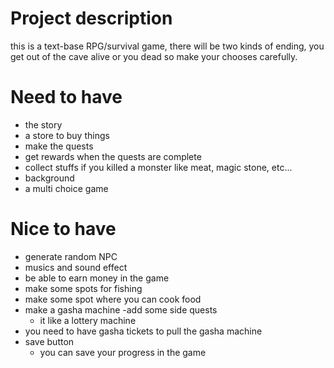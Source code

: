 # Project description

this is a  text-base RPG/survival game, there will be two kinds of ending, you get out of the cave alive or you dead so make your chooses carefully.

# Need to have

- the story
- a store to buy things
- make the quests
- get rewards when the quests are complete
- collect stuffs if you killed a monster like meat, magic stone, etc...
- background
- a multi choice game

# Nice to have
- generate random NPC
- musics and sound effect
- be able to earn money in the game
- make some spots for fishing
- make some spot where you can cook food
- make a gasha machine
-add some side quests
  - it like a lottery machine
- you need to have gasha tickets to pull the gasha machine
- save button
   - you can save your progress in the game
